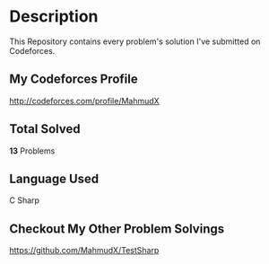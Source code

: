 # Description

This Repository contains every problem's solution I've submitted on Codeforces.

## My Codeforces Profile

<http://codeforces.com/profile/MahmudX>

## Total Solved

**13** Problems

## Language Used

C Sharp

## Checkout My Other Problem Solvings

https://github.com/MahmudX/TestSharp
